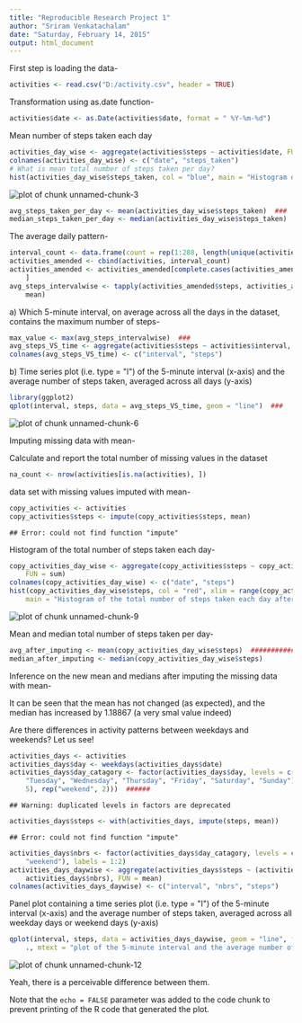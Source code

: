 ```yaml
---
title: "Reproducible Research Project 1"
author: "Sriram Venkatachalam"
date: "Saturday, February 14, 2015"
output: html_document
---
```

First step is loading the data-


```r
activities <- read.csv("D:/activity.csv", header = TRUE)
```

Transformation using as.date function-


```r
activities$date <- as.Date(activities$date, format = " %Y-%m-%d")
```

Mean number of steps taken each day

```r
activities_day_wise <- aggregate(activities$steps ~ activities$date, FUN = sum)
colnames(activities_day_wise) <- c("date", "steps_taken")
# What is mean total number of steps taken per day?
hist(activities_day_wise$steps_taken, col = "blue", main = "Histogram of the total number of steps taken each day")  ###
```

![plot of chunk unnamed-chunk-3](figure/unnamed-chunk-3.png) 

```r
avg_steps_taken_per_day <- mean(activities_day_wise$steps_taken)  ###
median_steps_taken_per_day <- median(activities_day_wise$steps_taken)  ###
```

The average daily pattern-


```r
interval_count <- data.frame(count = rep(1:288, length(unique(activities$date))))
activities_amended <- cbind(activities, interval_count)
activities_amended <- activities_amended[complete.cases(activities_amended$steps), 
    ]
avg_steps_intervalwise <- tapply(activities_amended$steps, activities_amended$count, 
    mean)
```

a) Which 5-minute interval, on average across all the days in the dataset, contains the maximum number of steps-


```r
max_value <- max(avg_steps_intervalwise)  ###
avg_steps_VS_time <- aggregate(activities$steps ~ activities$interval, FUN = mean)
colnames(avg_steps_VS_time) <- c("interval", "steps")
```

b) Time series plot (i.e. type = "l") of the 5-minute interval (x-axis) and the average number of steps taken, averaged across all days (y-axis)


```r
library(ggplot2)
qplot(interval, steps, data = avg_steps_VS_time, geom = "line")  ###
```

![plot of chunk unnamed-chunk-6](figure/unnamed-chunk-6.png) 

Imputing missing data with mean-

Calculate and report the total number of missing values in the dataset


```r
na_count <- nrow(activities[is.na(activities), ])
```

data set with missing values imputed with mean-


```r
copy_activities <- activities
copy_activities$steps <- impute(copy_activities$steps, mean)
```

```
## Error: could not find function "impute"
```


Histogram of the total number of steps taken each day-


```r
copy_activities_day_wise <- aggregate(copy_activities$steps ~ copy_activities$date, 
    FUN = sum)
colnames(copy_activities_day_wise) <- c("date", "steps")
hist(copy_activities_day_wise$steps, col = "red", xlim = range(copy_activities_day_wise$steps), 
    main = "Histogram of the total number of steps taken each day after imputing with mean")
```

![plot of chunk unnamed-chunk-9](figure/unnamed-chunk-9.png) 

Mean and median total number of steps taken per day-


```r
avg_after_imputing <- mean(copy_activities_day_wise$steps)  ############
median_after_imputing <- median(copy_activities_day_wise$steps)
```

Inference on the new mean and medians after imputing the missing data with mean-

  It can be seen that the mean has not changed (as expected), and the median has increased by 1.18867 (a very smal value indeed)


Are there differences in activity patterns between weekdays and weekends? Let us see!


```r
activities_days <- activities
activities_days$day <- weekdays(activities_days$date)
activities_days$day_catagory <- factor(activities_days$day, levels = c("Monday", 
    "Tuesday", "Wednesday", "Thursday", "Friday", "Saturday", "Sunday"), labels = c(rep("weekday", 
    5), rep("weekend", 2)))  ######
```

```
## Warning: duplicated levels in factors are deprecated
```

```r
activities_days$steps <- with(activities_days, impute(steps, mean))
```

```
## Error: could not find function "impute"
```

```r
activities_days$nbrs <- factor(activities_days$day_catagory, levels = c("weekday", 
    "weekend"), labels = 1:2)
activities_days_daywise <- aggregate(activities_days$steps ~ (activities_days$interval * 
    activities_days$nbrs), FUN = mean)
colnames(activities_days_daywise) <- c("interval", "nbrs", "steps")
```


Panel plot containing a time series plot (i.e. type = "l") of the 5-minute interval (x-axis) and the average number of steps taken, averaged across all weekday days or weekend days (y-axis)


```r
qplot(interval, steps, data = activities_days_daywise, geom = "line", facets = nbrs ~ 
    ., mtext = "plot of the 5-minute interval and the average number of steps taken, averaged across all weekday days or weekend days")
```

![plot of chunk unnamed-chunk-12](figure/unnamed-chunk-12.png) 


Yeah, there is a perceivable difference between them.

Note that the `echo = FALSE` parameter was added to the code chunk to prevent printing of the R code that generated the plot.

